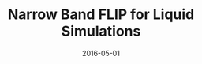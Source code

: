 ---
title: Narrow Band FLIP for Liquid Simulations

authors:
  - name: Ferstl, Florian
  - name: Ando, Ryoichi
    id: ryoichiando
  - name: Wojtan, Chris
    id: chriswojtan
  - name: Westermann, Rüdiger
  - name: Thuerey, Nils


publication: Computer Graphics Forum 35(2)
date: 2016-05-01

grp: wojtan
paper: https://wwwcg.in.tum.de/fileadmin/user_upload/Lehrstuehle/Lehrstuhl_XV/Research/Publications/2016/NBFlip/nbflip.pdf
project: https://wwwcg.in.tum.de/research/research/publications/2016/narrow-band-flip-for-liquid-simulations.html
---